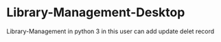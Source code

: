 # Library-Management-Desktop

Library-Management in python 3 
in this user can add update delet record 
